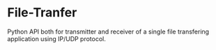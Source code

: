 # File-Tranfer
Python API both for transmitter and receiver of  a single file transfering application using IP/UDP protocol.
